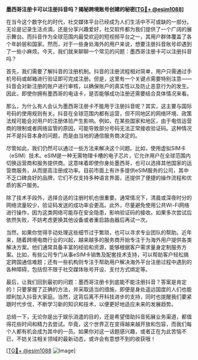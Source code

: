 **墨西哥注册卡可以注册抖音吗？揭秘跨境账号创建的秘密[[TG💪+ @esim1088](https://t.me/s/esim1088)]**

在当今这个数字化的时代，社交媒体平台已经成为人们生活中不可或缺的一部分。无论是记录生活点滴，还是分享兴趣爱好，社交软件都为我们提供了一个广阔的展示舞台。而抖音作为全球范围内最受欢迎的短视频平台之一，其用户群体覆盖了各个年龄层和国家。然而，对于一些身处海外的用户来说，想要注册抖音账号却遇到了一些小麻烦。今天，我们就来聊聊一个常见的问题：墨西哥注册卡可以注册抖音吗？

首先，我们需要了解抖音的注册机制。抖音的注册流程相对简单，用户只需通过手机号码或邮箱进行验证即可完成注册。但是，这里有一个关键点需要特别注意——抖音会对新注册的账户进行审核，以确保账户的真实性以及防止恶意行为的发生。因此，即使你拥有墨西哥的电话卡，是否能够成功注册还需要结合具体情况来看。

那么，为什么有人会认为墨西哥注册卡不能用于注册抖音呢？其实，这主要与国际号码的使用规则有关。抖音在全球范围内都有运营，但不同地区的网络环境、政策法规可能会对用户的注册体验产生影响。例如，在某些国家和地区，由于电信运营商的限制或者网络监管的原因，可能导致部分号码无法正常接收验证码。这种情况并不是抖音本身的问题，而是由当地的通信服务商决定的。

尽管如此，我们仍然可以通过一些方法来解决这个问题。比如，使用虚拟SIM卡（eSIM）技术。eSIM是一种无需物理卡槽的电子芯片，它允许用户在全球范围内切换运营商和服务提供商。这意味着即使你身处墨西哥，也可以选择其他国家的运营商服务，从而提高注册成功率。目前市面上有许多提供eSIM服务的公司，其中不乏口碑良好的品牌，它们不仅支持多种语言界面，还提供了便捷的操作流程和优质的客户服务。

除了技术手段外，选择合适的注册时机也很重要。通常情况下，清晨或深夜时分的网络流量较少，验证码发送的成功率会更高。此外，尽量避免使用公共Wi-Fi网络进行操作，因为这类网络可能存在安全隐患，影响验证码的接收。如果多次尝试后依然失败，不妨考虑更换其他设备或者重启路由器后再试一次。

当然，如果你觉得手动处理这些细节过于繁琐，也可以寻求专业团队的帮助。近年来，随着跨境电商行业的兴起，越来越多的服务商开始专注于为海外用户提供各类解决方案。他们通常具备丰富的经验和资源，能够根据客户需求量身定制服务方案。比如，有些公司专门从事eSIM卡销售及配套技术支持，可以帮助客户轻松搞定跨国通信难题；还有一些机构则专注于帮助用户解决海外平台注册过程中遇到的各种障碍，包括但不限于社交媒体账号开设、支付方式绑定等。

最后，让我们回到最初的问题：墨西哥注册卡到底能不能注册抖音？答案是肯定的！只要掌握了正确的方法，并采取适当的措施，即便是身处遥远国度的人们也能顺利加入抖音大家庭。当然，这背后离不开科技进步的支持，同时也提醒我们要紧跟时代步伐，不断学习新的知识和技术，以便更好地适应未来的发展趋势。

总结一下，无论你是出于娱乐消遣的目的，还是希望借助抖音拓展业务渠道，都值得花些时间和精力去尝试。毕竟，这个世界正在变得越来越开放和包容，而我们每个人都有机会成为其中的一员。如果你对这一话题感兴趣，或者正在为此苦恼不已，不妨关注相关领域的最新动态，或许会有意想不到的收获哦！

[[TG💪+ @esim1088](https://t.me/s/esim1088) ![Image](https://i.postimg.cc/4NQfJmqS/Snipaste-2025-05-13-00-14-12.png)]